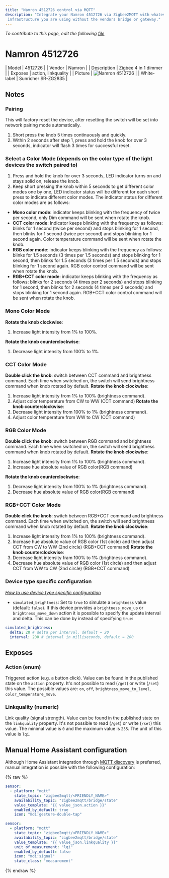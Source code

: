 ```yaml
---
title: "Namron 4512726 control via MQTT"
description: "Integrate your Namron 4512726 via Zigbee2MQTT with whatever smart home
 infrastructure you are using without the vendors bridge or gateway."
---
```


*To contribute to this page, edit the following
[file](https://github.com/Koenkk/zigbee2mqtt.io/blob/master/docs/devices/4512726.md)*

# Namron 4512726

| Model | 4512726  |
| Vendor  | Namron  |
| Description | Zigbee 4 in 1 dimmer |
| Exposes | action, linkquality |
| Picture | ![Namron 4512726](../images/devices/4512726.jpg) |
| White-label | Sunricher SR-ZG2835 |

## Notes

### Pairing
This will factory reset the device, after resetting the switch will be set into network pairing mode automatically.
1. Short press the knob 5 times continuously and quickly.
2. Within 2 seconds after step 1, press and hold the knob for over 3 seconds, indicator will flash 3 times for successful reset.

### Select a Color Mode (depends on the color type of the light devices the switch paired to)
1. Press and hold the knob for over 3 seconds, LED indicator turns on and stays solid on, release the knob.
2. Keep short pressing the knob within 5 seconds to get different color modes one by one, LED indicator status will be different for each short press to indicate different color modes. The indicator status for different color modes are as follows:
* **Mono color mode**: indicator keeps blinking with the frequency of twice per second, only Dim command will be sent when rotate the knob.
* **CCT color mode**: Indicator keeps blinking with the frequency as follows: blinks for 1 second (twice per second) and stops blinking for 1 second, then blinks for 1 second (twice per second) and stops blinking for 1 second again. Color temperature command will be sent when rotate the knob.
* **RGB color mode**: indicator keeps blinking with the frequency as follows: blinks for 1.5 seconds (3 times per 1.5 seconds) and stops blinking for 1 second, then blinks for 1.5 seconds (3 times per 1.5 seconds) and stops blinking for 1 second again. RGB color control command will be sent when rotate the knob.
* **RGB+CCT color mode**: indicator keeps blinking with the frequency as follows: blinks for 2 seconds (4 times per 2 seconds) and stops blinking for 1 second, then blinks for 2 seconds (4 times per 2 seconds) and stops blinking for 1 second again. RGB+CCT color control command will be sent when rotate the knob.

### Mono Color Mode
**Rotate the knob clockwise**:
1. Increase light intensity from 1% to 100%.

**Rotate the knob counterclockwise**:
1. Decrease light intensity from 100% to 1%.

### CCT Color Mode
**Double click the knob**: switch between CCT command and brightness command. Each time when switched on, the switch will send brightness command when knob rotated by default.
**Rotate the knob clockwise**:
1. Increase light intensity from 1% to 100% (brightness command).
2. Adjust color temperature from CW to WW (CCT command)
**Rotate the knob counterclockwise**:
1. Decrease light intensity from 100% to 1% (brightness command).
2. Adjust color temperature from WW to CW (CCT command)

### RGB Color Mode
**Double click the knob**: switch between RGB command and brightness command. Each time when switched on, the switch will send brightness command when knob rotated by default.
**Rotate the knob clockwise**:
1. Increase light intensity from 1% to 100% (brightness command).
2. Increase hue absolute value of RGB color(RGB command)

**Rotate the knob counterclockwise**:
1. Decrease light intensity from 100% to 1% (brightness command).
2. Decrease hue absolute value of RGB color(RGB command)

### RGB+CCT Color Mode
**Double click the knob**: switch between RGB+CCT command and brightness command. Each time when switched on, the switch will send brightness command when knob rotated by default.
**Rotate the knob clockwise**:
1. Increase light intensity from 1% to 100% (brightness command).
2. Increase hue absolute value of RGB color (1st circle) and then adjust CCT from CW to WW (2nd circle) (RGB+CCT command)
**Rotate the knob counterclockwise**:
1. Decrease light intensity fram 100% to 1% (brightness command).
2. Decrease hue absolute value of RGB color (1st circle) and then adjust CCT from WW to CW (2nd circle) (RGB+CCT command)

### Device type specific configuration
*[How to use device type specific configuration](../information/configuration.md)*

* `simulated_brightness`: Set to `true` to simulate a `brightness` value (default: `false`).
If this device provides a `brightness_move_up` or `brightness_move_down` action it is possible to specify the update
interval and delta. This can be done by instead of specifying `true`:

```yaml
simulated_brightness:
  delta: 20 # delta per interval, default = 20
  interval: 200 # interval in milliseconds, default = 200
```



## Exposes

### Action (enum)
Triggered action (e.g. a button click).
Value can be found in the published state on the `action` property.
It's not possible to read (`/get`) or write (`/set`) this value.
The possible values are: `on`, `off`, `brightness_move_to_level`, `color_temperature_move`.

### Linkquality (numeric)
Link quality (signal strength).
Value can be found in the published state on the `linkquality` property.
It's not possible to read (`/get`) or write (`/set`) this value.
The minimal value is `0` and the maximum value is `255`.
The unit of this value is `lqi`.

## Manual Home Assistant configuration
Although Home Assistant integration through [MQTT discovery](../integration/home_assistant) is preferred,
manual integration is possible with the following configuration:


{% raw %}
```yaml
sensor:
  - platform: "mqtt"
    state_topic: "zigbee2mqtt/<FRIENDLY_NAME>"
    availability_topic: "zigbee2mqtt/bridge/state"
    value_template: "{{ value_json.action }}"
    enabled_by_default: true
    icon: "mdi:gesture-double-tap"

sensor:
  - platform: "mqtt"
    state_topic: "zigbee2mqtt/<FRIENDLY_NAME>"
    availability_topic: "zigbee2mqtt/bridge/state"
    value_template: "{{ value_json.linkquality }}"
    unit_of_measurement: "lqi"
    enabled_by_default: false
    icon: "mdi:signal"
    state_class: "measurement"
```
{% endraw %}


